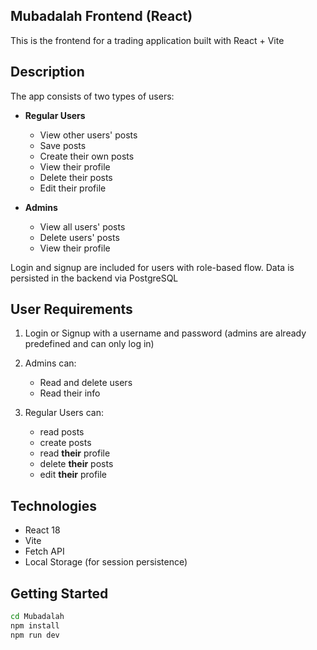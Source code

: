 ## **Mubadalah Frontend (React)**

This is the frontend for a trading application built with React + Vite 

## Description

The app consists of two types of users:

- **Regular Users**
   - View other users' posts
   - Save posts
   - Create their own posts
   - View their profile
   - Delete their posts
   - Edit their profile

- **Admins**
    - View all users' posts
    - Delete users' posts
    - View their profile

Login and signup are included for users with role-based flow. Data is persisted in the backend via PostgreSQL

## User Requirements

1. Login or Signup with a username and password (admins are already predefined and can only log in)

2. Admins can:
    - Read and delete users
    - Read their info

3. Regular Users can:
    - read posts
    - create posts
    - read **their** profile
    - delete **their** posts
    - edit **their** profile

## Technologies

- React 18
- Vite
- Fetch API
- Local Storage (for session persistence)

## Getting Started
```bash
cd Mubadalah
npm install
npm run dev